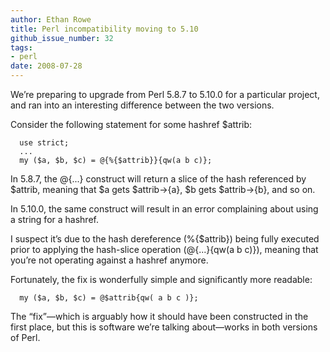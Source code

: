 ```yaml
---
author: Ethan Rowe
title: Perl incompatibility moving to 5.10
github_issue_number: 32
tags:
- perl
date: 2008-07-28
---
```


We’re preparing to upgrade from Perl 5.8.7 to 5.10.0 for a particular project, and ran into an interesting difference between the two versions.

Consider the following statement for some hashref $attrib:

```
  use strict;
  ...
  my ($a, $b, $c) = @{%{$attrib}}{qw(a b c)};
```

In 5.8.7, the @{...} construct will return a slice of the hash referenced by $attrib, meaning that $a gets $attrib->{a}, $b gets $attrib->{b}, and so on.

In 5.10.0, the same construct will result in an error complaining about using a string for a hashref.

I suspect it’s due to the hash dereference (%{$attrib}) being fully executed prior to applying the hash-slice operation (@{...}{qw(a b c)}), meaning that you’re not operating against a hashref anymore.

Fortunately, the fix is wonderfully simple and significantly more readable:

```
  my ($a, $b, $c) = @$attrib{qw( a b c )};
```

The “fix”—​which is arguably how it should have been constructed in the first place, but this is software we’re talking about—​works in both versions of Perl.
